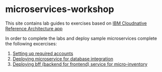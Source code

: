 # microservices-workshop

This site contains lab guides to exercises based on <a href=https://github.com/ibm-cloud-architecture/refarch-cloudnative>IBM Cloudnative Reference Architecture app</a>

In order to complete the labs and deploy sample microservices complete the following excercises:
1. [Setting up required accounts](https://github.com/dymaczew/microservices-workshop/blob/master/Setting%20up%20Bluemix%20account.md)
2. [Deploying microservice for database integration](https://github.com/dymaczew/microservices-workshop/blob/master/Deploying%20microservice%20for%20database%20integration.md)
3. [Deploying bff (backend for frontend) service for micro-inventory](https://github.com/dymaczew/microservices-workshop/blob/master/Deploying%20frontend%20support%20microservice.md)

